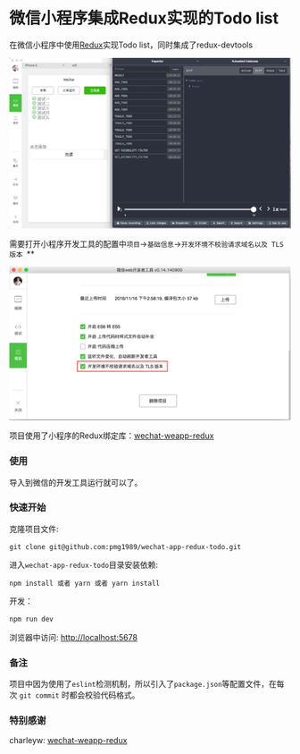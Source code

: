 
微信小程序集成Redux实现的Todo list
======================
在微信小程序中使用[Redux](https://github.com/reactjs/redux)实现Todo list，同时集成了redux-devtools

![remote-redux-devtools](./assets/remote-redux-devtools.gif)

需要打开小程序开发工具的配置中`项目`->`基础信息`->`开发环境不校验请求域名以及 TLS 版本 `**

![weapp-config](./assets/weapp-config.png)

项目使用了小程序的Redux绑定库：[wechat-weapp-redux](https://github.com/charleyw/wechat-weapp-redux)

### 使用

导入到微信的开发工具运行就可以了。

### 快速开始

克隆项目文件:

```
git clone git@github.com:pmg1989/wechat-app-redux-todo.git
```

进入`wechat-app-redux-todo`目录安装依赖:

```
npm install 或者 yarn 或者 yarn install
```

开发：

```bash
npm run dev
```

浏览器中访问: [http://localhost:5678](http://localhost:5678)

### 备注

项目中因为使用了`eslint`检测机制，所以引入了`package.json`等配置文件，在每次 `git commit` 时都会校验代码格式。

### 特别感谢

charleyw: [wechat-weapp-redux](https://github.com/charleyw/wechat-weapp-redux)